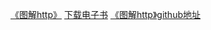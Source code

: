 
<a href="books/%E5%9B%BE%E8%A7%A3HTTP%2B%E5%BD%A9%E8%89%B2%E7%89%88.pdf">《图解http》<a>
<a href="books/%E5%9B%BE%E8%A7%A3HTTP%2B%E5%BD%A9%E8%89%B2%E7%89%88.pdf" download="%E5%9B%BE%E8%A7%A3HTTP%2B%E5%BD%A9%E8%89%B2%E7%89%88.pdf">下载电子书<a>
<a href="https://github.com/tyelixy/Documentation/blob/main/docs/books/%E5%9B%BE%E8%A7%A3HTTP%2B%E5%BD%A9%E8%89%B2%E7%89%88.pdf">《图解http》github地址<a>